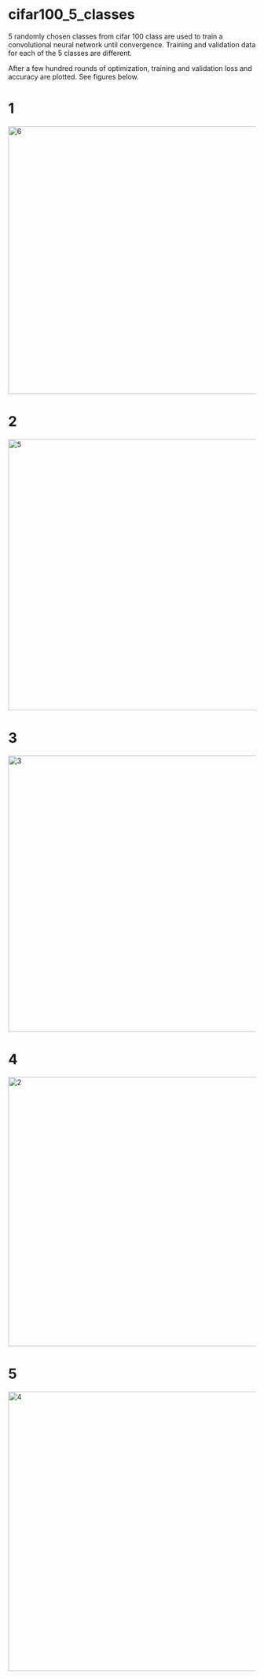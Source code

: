 # cifar100_5_classes

5 randomly chosen classes from cifar 100 class are used to train a convolutional neural network until convergence. 
Training and validation data for each of the 5 classes are different. 

After a few hundred rounds of optimization, training and validation loss and accuracy are plotted. See figures below.

# 1
<img width="544" alt="6" src="https://user-images.githubusercontent.com/38367749/58095892-ea28bc00-7ba1-11e9-88df-e33014a37655.png">

# 2
<img width="551" alt="5" src="https://user-images.githubusercontent.com/38367749/58095913-f1e86080-7ba1-11e9-952a-385fcd2699f1.png">

# 3
<img width="561" alt="3" src="https://user-images.githubusercontent.com/38367749/58095943-fdd42280-7ba1-11e9-881e-eb9e4958f67a.png">

# 4
<img width="547" alt="2" src="https://user-images.githubusercontent.com/38367749/58095949-03316d00-7ba2-11e9-9ff7-8011e869fa56.png">

# 5
<img width="568" alt="4" src="https://user-images.githubusercontent.com/38367749/58095963-0af11180-7ba2-11e9-841c-50be5fbbc787.png">
